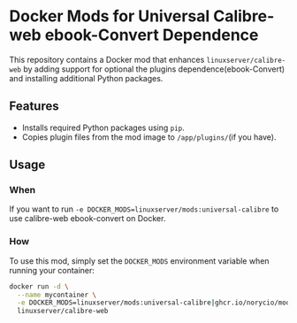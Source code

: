 # Docker Mods for Universal Calibre-web ebook-Convert Dependence

This repository contains a Docker mod that enhances `linuxserver/calibre-web` by adding support for optional the plugins dependence(ebook-Convert) and installing additional Python packages.

## Features

- Installs required Python packages using `pip`.
- Copies plugin files from the mod image to `/app/plugins/`(if you have).

## Usage
### When
If you want to run `-e DOCKER_MODS=linuxserver/mods:universal-calibre` to use calibre-web ebook-convert on Docker.
### How
To use this mod, simply set the `DOCKER_MODS` environment variable when running your container:

```bash
docker run -d \
  --name mycontainer \
  -e DOCKER_MODS=linuxserver/mods:universal-calibre|ghcr.io/norycio/mods:universal-calibre-web-convert-dependent \
  linuxserver/calibre-web